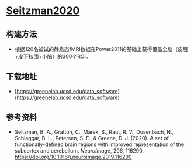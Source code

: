 # [Seitzman2020](https://greenelab.ucsd.edu/data_software)

## 构建方法

* 根据120名被试的静息态fMRI数据在Power2011的基础上获得覆盖全脑（皮层+皮下核团+小脑）的300个ROI。

## 下载地址

* [https://greenelab.ucsd.edu/data_software](https://greenelab.ucsd.edu/data_software)

## 参考资料

* Seitzman, B. A., Gratton, C., Marek, S., Raut, R. V., Dosenbach, N., Schlaggar, B. L., Petersen, S. E., & Greene, D. J. (2020). A set of functionally-defined brain regions with improved representation of the subcortex and cerebellum. *NeuroImage*, 206, 116290. https://doi.org/10.1016/j.neuroimage.2019.116290

